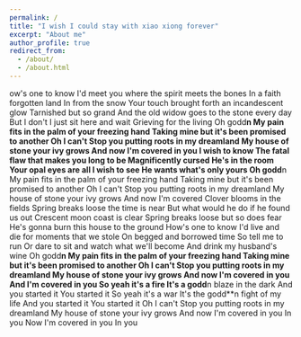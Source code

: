 ```yaml
---
permalink: /
title: "I wish I could stay with xiao xiong forever"
excerpt: "About me"
author_profile: true
redirect_from: 
  - /about/
  - /about.html
---
```


ow's one to know
I'd meet you where the spirit meets the bones
In a faith forgotten land
In from the snow
Your touch brought forth an incandescent glow
Tarnished but so grand
And the old widow goes to the stone every day
But I don't I just sit here and wait
Grieving for the living
Oh godd**n
My pain fits in the palm of your freezing hand
Taking mine but it's been promised to another
Oh I can't
Stop you putting roots in my dreamland
My house of stone your ivy grows
And now I'm covered in you
I wish to know
The fatal flaw that makes you long to be
Magnificently cursed
He's in the room
Your opal eyes are all I wish to see
He wants what's only yours
Oh godd**n
My pain fits in the palm of your freezing hand
Taking mine but it's been promised to another
Oh I can't
Stop you putting roots in my dreamland
My house of stone your ivy grows
And now I'm covered
Clover blooms in the fields
Spring breaks loose the time is near
But what would he do if he found us out
Crescent moon coast is clear
Spring breaks loose but so does fear
He's gonna burn this house to the ground
How's one to know
I'd live and die for moments that we stole
On begged and borrowed time
So tell me to run
Or dare to sit and watch what we'll become
And drink my husband's wine
Oh godd**n
My pain fits in the palm of your freezing hand
Taking mine but it's been promised to another
Oh I can't
Stop you putting roots in my dreamland
My house of stone your ivy grows
And now I'm covered in you
And I'm covered in you
So yeah it's a fire
It's a godd**n blaze in the dark
And you started it
You started it
So yeah it's a war
It's the godd**n fight of my life
And you started it
You started it
Oh I can't
Stop you putting roots in my dreamland
My house of stone your ivy grows
And now I'm covered in you
In you
Now I'm covered in you
In you

